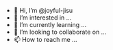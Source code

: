 - 👋 Hi, I’m @joyful-jisu
- 👀 I’m interested in ...
- 🌱 I’m currently learning ...
- 💞️ I’m looking to collaborate on ...
- 📫 How to reach me ...

<!---
joyful-jisu/joyful-jisu is a ✨ special ✨ repository because its `README.md` (this file) appears on your GitHub profile.
You can click the Preview link to take a look at your changes.
--->
